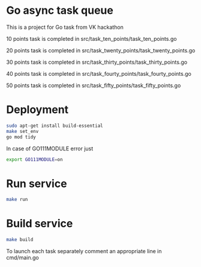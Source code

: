# Go async task queue

This is a project for Go task from VK hackathon 

10 points task is completed in src/task_ten_points/task_ten_points.go

20 points task is completed in src/task_twenty_points/task_twenty_points.go

30 points task is completed in src/task_thirty_points/task_thirty_points.go

40 points task is completed in src/task_fourty_points/task_fourty_points.go

50 points task is completed in src/task_fifty_points/task_fifty_points.go

# Deployment

```bash
sudo apt-get install build-essential
make set_env
go mod tidy
```

In case of GO111MODULE error just
```bash
export GO111MODULE=on
```

# Run service

```bash
make run
```

# Build service
```bash
make build
```

To launch each task separately comment an appropriate line in cmd/main.go

